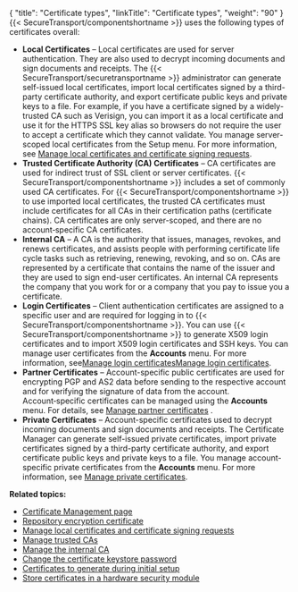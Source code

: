 {
    "title": "Certificate types",
    "linkTitle": "Certificate types",
    "weight": "90"
}{{< SecureTransport/componentshortname  >}} uses the following types of certificates overall:

-   **Local Certificates** – Local certificates are used for server authentication. They are also used to decrypt incoming documents and sign documents and receipts. The {{< SecureTransport/securetransportname >}} administrator can generate self-issued local certificates, import local certificates signed by a third-party certificate authority, and export certificate public keys and private keys to a file. For example, if you have a certificate signed by a widely-trusted CA such as Verisign, you can import it as a local certificate and use it for the HTTPS SSL key alias so browsers do not require the user to accept a certificate which they cannot validate. You manage server-scoped local certificates from the Setup menu. For more information, see <a href="../t_st_localcertificatesandcsrs#top" class="MCXref xref">Manage local certificates and certificate signing requests</a>.
-   **Trusted Certificate Authority (CA) Certificates** – CA certificates are used for indirect trust of SSL client or server certificates. {{< SecureTransport/componentshortname >}} includes a set of commonly used CA certificates. For {{< SecureTransport/componentshortname >}} to use imported local certificates, the trusted CA certificates must include certificates for all CAs in their certification paths (certificate chains). CA certificates are only server-scoped, and there are no account‑specific CA certificates.
-   **Internal CA** – A CA is the authority that issues, manages, revokes, and renews certificates, and assists people with performing certificate life cycle tasks such as retrieving, renewing, revoking, and so on. CAs are represented by a certificate that contains the name of the issuer and they are used to sign end-user certificates. An internal CA represents the company that you work for or a company that you pay to issue you a certificate.
-   **Login Certificates** – Client authentication certificates are assigned to a specific user and are required for logging in to {{< SecureTransport/componentshortname >}}. You can use {{< SecureTransport/componentshortname >}} to generate X509 login certificates and to import X509 login certificates and SSH keys. You can manage user certificates from the **Accounts** menu. For more information, see<a href="../../../accounts/c_st_usercertificates/t_st_usercertificates#View" class="MCXref xref">Manage login certificates</a><a href="../../../accounts/c_st_usercertificates/t_st_usercertificates" class="MCXref xref">Manage login certificates</a>.
-   **Partner Certificates** – Account-specific public certificates are used for encrypting PGP and AS2 data before sending to the respective account and for verifying the signature of data from the account. Account‑specific certificates can be managed using the **Accounts** menu. For details, see <a href="../../../accounts/c_st_usercertificates/manage-user-partner-certificates" class="MCXref xref">Manage partner certificates</a> .
-   **Private Certificates** – Account-specific certificates used to decrypt incoming documents and sign documents and receipts. The Certificate Manager can generate self-issued private certificates, import private certificates signed by a third-party certificate authority, and export certificate public keys and private keys to a file. You manage account-specific private certificates from the **Accounts** menu. For more information, see <a href="../../../accounts/c_st_usercertificates/manage-user-private-certificates" class="MCXref xref">Manage private certificates</a>.

**Related topics:**

-   <a href="../c_st_certificate_management_page" class="MCXref xref">Certificate Management page</a>
-   <a href="../t_st_repository_encryption_certificate" class="MCXref xref">Repository encryption certificate</a>
-   <a href="../t_st_localcertificatesandcsrs" class="MCXref xref">Manage local certificates and certificate signing requests</a>
-   <a href="../t_st_trustedcas" class="MCXref xref">Manage trusted CAs</a>
-   <a href="../t_st_internalca" class="MCXref xref">Manage the internal CA</a>
-   <a href="../t_st_certificatekeystorepasswordca" class="MCXref xref">Change the certificate keystore password</a>
-   <a href="../r_st_certificatestogenerate" class="MCXref xref">Certificates to generate during initial setup</a>
-   <a href="../t_st_storecertificatesinhsm" class="MCXref xref">Store certificates in a hardware security module</a>
